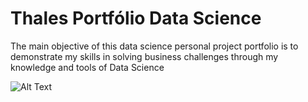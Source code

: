 # Thales Portfólio Data Science
The main objective of this data science personal project portfolio is to demonstrate my skills in solving business challenges through my knowledge and tools of Data Science

![Alt Text](https://github.com/Thalesh7991/Thales-Portf-lio-Data-Science/raw/master/path/to/banner.png)




